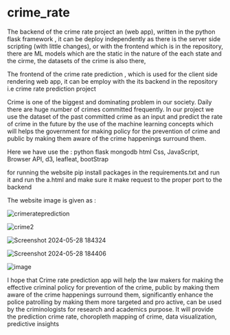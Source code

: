 # crime_rate

The backend of the crime rate project an (web app), written in the python flask framework ,
it can be deploy independently as there is the server side scripting (with little changes),
or with the frontend which is in the repository,
there are ML models which are the static in the nature of the each state and the cirme,
the datasets of the crime is also there,  

The frontend of the crime rate prediction ,
which is used for the client side rendering web app,
it can be employ with the its backend in the repository 
i.e  crime rate prediction project

Crime is one of the biggest and dominating problem in our
society. Daily there are huge number of crimes committed
frequently. In our project we use the dataset of the past
committed crime as an input and predict the rate of crime in
the future by the use of the machine learning concepts which
will helps the government for making policy for the
prevention of crime and public by making them aware of the
crime happenings surround them.

Here we have use the :
python
flask
mongodb
html 
Css,
JavaScript,
Browser API,
d3,
leafleat,
bootStrap

for running the website 
pip install packages in the requirements.txt and run it
and run the a.html and make sure it make request to the proper port to the backend


The website image is given as :

![crimerateprediction](https://github.com/sujal-jain-347/crime_rate_frontend/assets/136954858/53c992ca-b8a6-4e62-bb35-7950678274bf)


![crime2](https://github.com/sujal-jain-347/crime_rate_frontend/assets/136954858/83156440-3cc8-42a7-af99-ecfd46d2e7bf)


![Screenshot 2024-05-28 184324](https://github.com/sujal-jain-347/crime_rate_frontend/assets/136954858/49e4854e-264a-414f-8c2a-2c2f04363a94)


![Screenshot 2024-05-28 184406](https://github.com/sujal-jain-347/crime_rate_frontend/assets/136954858/449a04a7-4c4d-4ae0-a03b-523ef4d20a05)


![image](https://github.com/sujal-jain-347/crime_rate_frontend/assets/136954858/a38f8040-c13f-415b-bfa5-6eb1cda4ed7c)

I hope that Crime rate prediction app will help the law
makers for making the effective criminal policy for
prevention of the crime, public by making them
aware of the crime happenings surround them,
significantly enhance the police patrolling by
making them more targeted and pro active,
can be used by the criminologists for research
and academics purpose. It will provide the
prediction crime rate, choropleth mapping of
crime, data visualization, predictive insights



